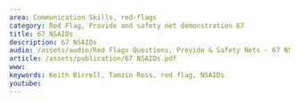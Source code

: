 ```yaml
---
area: Communication Skills, red-flags
category: Red Flag, Provide and safety net demonstration 67
title: 67 NSAIDs
description: 67 NSAIDs
audio: /assets/audio/Red Flags Questions, Provide & Safety Nets - 67 NSAIDs - MQ.mp3
article: /assets/publication/67 NSAIDs.pdf
www: 
keywords: Keith Birrell, Tamzin Ross, red flag, NSAIDs
youtube: 
--- 
```

